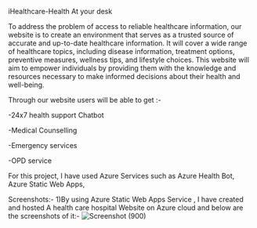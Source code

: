 iHealthcare-Health At your desk

To address the problem of access to reliable healthcare information, our website is to create an environment that  serves as a trusted source of accurate and up-to-date healthcare information. It will cover a wide range of healthcare topics, including disease information, treatment options, preventive measures, wellness tips, and lifestyle choices. This website will aim to empower individuals by providing them with the knowledge and resources necessary to make informed decisions about their health and well-being.

Through our website users will be able to get :-

-24x7 health support Chatbot

-Medical Counselling

-Emergency services

-OPD service

For this project, I have used Azure Services such as Azure Health Bot, Azure Static Web Apps,

Screenshots:- 1)By using Azure Static Web Apps Service , I have created and hosted A health care hospital Website on Azure cloud and below are the screenshots of it:-
![Screenshot (900)](https://github.com/itsanushkagupta/ftrproject/assets/84274062/2c476ea1-bb39-4fcb-8c7a-0f08c2ca411e)

